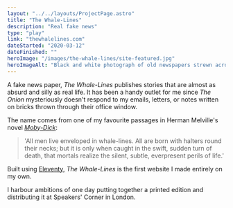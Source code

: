 ```yaml
---
layout: "../../layouts/ProjectPage.astro"
title: "The Whale-Lines"
description: "Real fake news"
type: "play"
link: "thewhalelines.com"
dateStarted: "2020-03-12"
dateFinished: ""
heroImage: "/images/the-whale-lines/site-featured.jpg"
heroImageAlt: "Black and white photograph of old newspapers strewn across the floor"
---
```


A fake news paper, _The Whale-Lines_ publishes stories that are almost as absurd and silly as real life. It has been a handy outlet for me since _The Onion_ mysteriously doesn't respond to my emails, letters, or notes written on bricks thrown through their office window.

The name comes from one of my favourite passages in Herman Melville's novel [_Moby-Dick_](https://www.gutenberg.org/ebooks/2701):

> 'All men live enveloped in whale-lines. All are born with halters round their necks; but it is only when caught in the swift, sudden turn of death, that mortals realize the silent, subtle, everpresent perils of life.'

Built using [Eleventy](https://www.11ty.dev/), _The Whale-Lines_ is the first website I made entirely on my own.

I harbour ambitions of one day putting together a printed edition and distributing it at Speakers' Corner in London.
